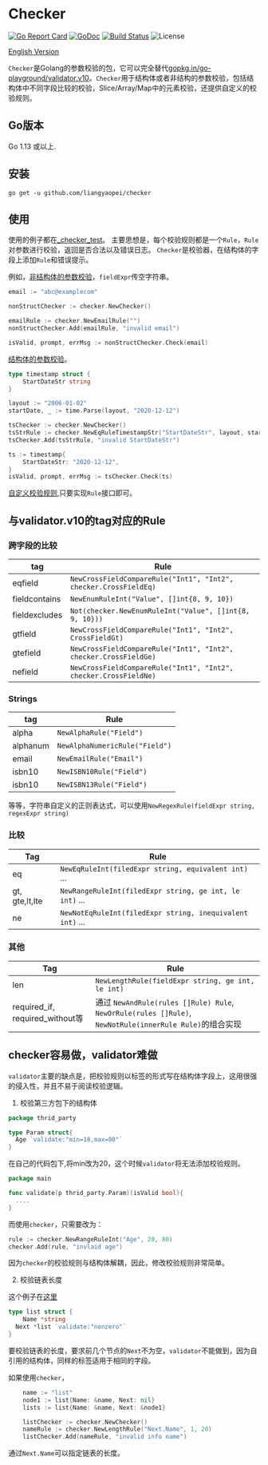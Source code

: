 # Checker
[![Go Report Card](https://goreportcard.com/badge/github.com/liangyaopei/checker)](https://goreportcard.com/report/github.com/liangyaopei/checker)
[![GoDoc](https://godoc.org/github.com/liangyaopei/checker?status.svg)](http://godoc.org/github.com/liangyaopei/checker)
[![Build Status](https://travis-ci.com/liangyaopei/checker.svg?branch=master)](https://travis-ci.com/liangyaopei/checker)
![License](https://img.shields.io/dub/l/vibe-d.svg)


[English Version](README.md)


`Checker`是Golang的参数校验的包，它可以完全替代[gopkg.in/go-playground/validator.v10](https://godoc.org/gopkg.in/go-playground/validator.v10)。`Checker`用于结构体或者非结构的参数校验，包括结构体中不同字段比较的校验，Slice/Array/Map中的元素校验，还提供自定义的校验规则。

## Go版本

Go 1.13 或以上.


## 安装
```
go get -u github.com/liangyaopei/checker
```

## 使用
使用的例子都在[_checker_test](_checker_test)。
主要思想是，每个校验规则都是一个`Rule`，`Rule`对参数进行校验，返回是否合法以及错误日志。
`Checker`是校验器，在结构体的字段上添加`Rule`和错误提示。

例如，[非结构体的参数校验](_checker_test/nonstruct_test.go)，`fieldExpr`传空字符串。
```go
email := "abc@examplecom"

nonStructChecker := checker.NewChecker()

emailRule := checker.NewEmailRule("")
nonStructChecker.Add(emailRule, "invalid email")

isValid, prompt, errMsg := nonStructChecker.Check(email)
```

[结构体的参数校验](_checker_test/timestamp_test.go)。
```go
type timestamp struct {
	StartDateStr string
}

layout := "2006-01-02"
startDate, _ := time.Parse(layout, "2020-12-12")

tsChecker := checker.NewChecker()
tsStrRule := checker.NewEqRuleTimestampStr("StartDateStr", layout, startDate)
tsChecker.Add(tsStrRule, "invalid StartDateStr")

ts := timestamp{
	StartDateStr: "2020-12-12",
}
isValid, prompt, errMsg := tsChecker.Check(ts)
```

[自定义校验规则](_checker_test/customized_rule_test.go),只要实现`Rule`接口即可。


## 与validator.v10的tag对应的Rule

### 跨字段的比较

| tag           | Rule                                                         |
| ------------- | ------------------------------------------------------------ |
| eqfield       | `NewCrossFieldCompareRule("Int1", "Int2", checker.CrossFieldEq)` |
| fieldcontains | `NewEnumRuleInt("Value", []int{8, 9, 10})`                   |
| fieldexcludes | `Not(checker.NewEnumRuleInt("Value", []int{8, 9, 10}))`      |
| gtfield       | `NewCrossFieldCompareRule("Int1", "Int2", CrossFieldGt)`     |
| gtefield      | `NewCrossFieldCompareRule("Int1", "Int2", checker.CrossFieldGe)` |
| nefield       | `NewCrossFieldCompareRule("Int1", "Int2", checker.CrossFieldNe)` |



### Strings

| tag      | Rule                           |
| -------- | ------------------------------ |
| alpha    | `NewAlphaRule("Field")`        |
| alphanum | `NewAlphaNumericRule("Field")` |
| email    | `NewEmailRule("Email")`        |
| isbn10   | `NewISBN10Rule("Field")`       |
| isbn10   | `NewISBN13Rule("Field")`       |

等等，字符串自定义的正则表达式，可以使用`NewRegexRule(fieldExpr string, regexExpr string)`



### 比较



| Tag            | Rule                                                      |
| -------------- | --------------------------------------------------------- |
| eq             | `NewEqRuleInt(filedExpr string, equivalent int)` ...      |
| gt, gte,lt,lte | `NewRangeRuleInt(filedExpr string, ge int, le int)` ...   |
| ne             | `NewNotEqRuleInt(filedExpr string, inequivalent int)` ... |



### 其他

| Tag                             | Rule                                                         |
| ------------------------------- | ------------------------------------------------------------ |
| len                             | `NewLengthRule(fieldExpr string, ge int, le int)`            |
| required_if, required_without等 | 通过 `NewAndRule(rules []Rule) Rule`, `NewOrRule(rules []Rule)`, `NewNotRule(innerRule Rule)`的组合实现 |



## checker容易做，validator难做

`validator`主要的缺点是，把校验规则以标签的形式写在结构体字段上，这用很强的侵入性，并且不易于阅读校验逻辑。

1. 校验第三方包下的结构体

```go
package thrid_party

type Param struct{
  Age `validate:"min=18,max=80"`
}
```

在自己的代码包下,将min改为20，这个时候`validator`将无法添加校验规则。

```go
package main

func validate(p thrid_party.Param)(isValid bool){
  ....
}

```

而使用`checker`，只需要改为：

```go
rule := checker.NewRangeRuleInt("Age", 20, 80)
checker.Add(rule, "invlaid age")
```

因为`checker`的校验规则与结构体解耦，因此，修改校验规则非常简单。

2. 校验链表长度

这个例子在[这里](_checker_test/linkedlist_test.go)

```go
type list struct {
	Name *string
  Next *list `validate:"nonzero"`
}
```

要校验链表的长度，要求前几个节点的`Next`不为空，`validator`不能做到，因为自引用的结构体，同样的标签适用于相同的字段。

如果使用`checker`，

```go
	name := "list"
	node1 := list{Name: &name, Next: nil}
	lists := list{Name: &name, Next: &node1}

	listChecker := checker.NewChecker()
	nameRule := checker.NewLengthRule("Next.Name", 1, 20)
	listChecker.Add(nameRule, "invalid info name")
```

通过`Next.Name`可以指定链表的长度。